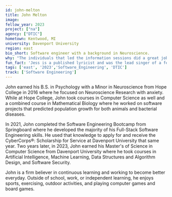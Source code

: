 ```yaml
---
id: john-melton
title: John Melton
image: 
fellow_year: 2023
project: ["na"]
agency: ["DTIC"]
hometown: Kentwood, MI
university: Davenport University
region: east
bio_short: Software engineer with a background in Neuroscience.
why: "The individuals that led the information sessions did a great job at proving to me that the USDC would be a great place to be a part of. The program is setup in a way that gives fellows a real chance to give back to the U.S., while also setting up fellows for individual growth and improvement."
fun_fact: 'Jess is a published lyricist and was the lead singer of a few bands in her twenties. She still frequents karaoke nights.'
tags: ['east', '2023','Software_Engineering', 'DTIC']
track: ['Software Engineering']
---
```


John earned his B.S. in Psychology with a Minor in Neuroscience from Hope College in 2016 where he focused on Neuroscience Research with anxiety. While at Hope College, John took courses in Computer Science as well and a combined course in Mathematical Biology where he worked on software projects that predicted population growth for both animals and bacterial diseases. 

In 2021, John completed the Software Engineering Bootcamp from Springboard where he developed the majority of his Full-Stack Software Engineering skills. He used that knowledge to apply for and receive the CyberCorps®: Scholarship for Service at Davenport University that same year. Two years later, in 2023, John earned his Master's of Science in Computer Science from Davenport University where he took courses in Artificial Intelligence, Machine Learning, Data Structures and Algorithm Design, and Software Security. 

John is a firm believer in continuous learning and working to become better everyday. Outside of school, work, or independent learning, he enjoys sports, exercising, outdoor activities, and playing computer games and board games.